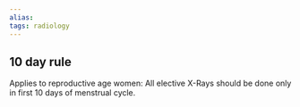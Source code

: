 ```yaml
---
alias: 
tags: radiology
---
```


## 10 day rule
Applies to reproductive age women: All elective X-Rays should be done only in first 10 days of menstrual cycle.